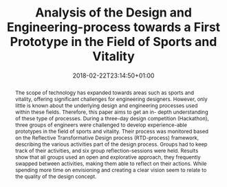 ---
members: ["PLevy"]
slug: analysis-of-the-design-and-engineering-process-towards-a-first-prototype-in-the-field-of-sports-and-vitality
title: Analysis of the Design and Engineering-process towards a First Prototype in the Field of Sports and Vitality
layout: single
searchFilter: Publication
searchWeight: 8
publitype: inproceedings
subsection: conference
institution:
    heig: 1
    logo: TUe
    short: 'TU/e'
    name: "Eindhoven University of Technology"
    web: "https://www.tue.nl/en/"
    colo: "#c72125"
chaire: false
date: 2018-02-22T23:14:50+01:00
citation:
    authors:
        1: ["Marjanovic", "Mark", "M. A."]
        2: ["van den Heuvel", "Roy", "R."]
        3: ["Megens", "Carl", "C. J. P. G."]
        4: ["Levy", "Pierre", "P."]
        5: ["Vos", "Steven", "S.B."]
    year: 2008
    title: "Analysis of the design and engineering-process towards a first prototype in the field of sports and vitality"
    proceedings: "the Proceedings of 12th Conference of the International Sports Engineering Association"
    volume: 2
    number: 6
    firstpage: "297"
    lastpage: "302"
    publisher: ["Multidisciplinary Digital Publishing Institute (MDPI)", "Brisbane, Queensland, Australia"]
    doi: "10.3390/proceedings2060297"
reference: "Janssen, M. A., Heuvel, R. van den, Megens, C. J. P. G., Levy, P. D. & Vos, S. B. (2018). Analysis of the design and engineering-process towards a first prototype in the field of sports and vitality. In Proceedings of 12th Conference of the International Sports Engineering Association, 2(6), 297. Brisbane, Queensland, Australia: Multidisciplinary Digital Publishing Institute (MDPI). https://doi.org/10.3390/proceedings2060297"
abstract: "The scope of technology has expanded towards areas such as sports and vitality, offering significant challenges for engineering designers. However, only little is known about the underlying design and engineering processes used within these fields. Therefore, this paper aims to get an in- depth understanding of these type of processes. During a three-day design competition (Hackathon), three groups of engineers were challenged to develop experience-able prototypes in the field of sports and vitality. Their process was monitored based on the Reflective Transformative Design process (RTD-process) framework, describing the various activities part of the design process. Groups had to keep track of their activities, and six group reflection-sessions were held. Results show that all groups used an open and explorative approach, they frequently swapped between activities, making them able to reflect on their actions. While spending more time on envisioning and creating a clear vision seem to relate to the quality of the design concept."
link:
    1: ["paper", "paper", "https://1drv.ms/b/s!AnQx_v88q65QyZR0Kwu-JQp8Ab40ug?e=feVoUY"]
---